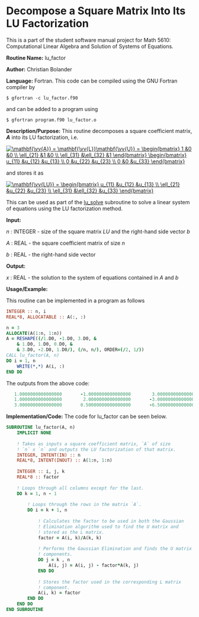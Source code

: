 # Decompose a Square Matrix Into Its LU Factorization

This is a part of the student software manual project for Math 5610: Computational Linear Algebra and Solution of Systems of Equations. 

**Routine Name:**           lu_factor

**Author:** Christian Bolander

**Language:** Fortran. This code can be compiled using the GNU Fortran compiler by

```$ gfortran -c lu_factor.f90```

and can be added to a program using

```$ gfortran program.f90 lu_factor.o ``` 

**Description/Purpose:** This routine decomposes a square coefficient matrix, ***A*** into its LU factorization, i.e.

<a href="https://www.codecogs.com/eqnedit.php?latex=\mathbf{\vv{A}}&space;=&space;\mathbf{\vv{L}}\mathbf{\vv{U}}&space;=&space;\begin{bmatrix}&space;1&space;&0&space;&0&space;\\&space;\ell_{21}&space;&1&space;&0&space;\\&space;\ell_{31}&space;&\ell_{32}&space;&1&space;\end{bmatrix}&space;\begin{bmatrix}&space;u_{11}&space;&u_{12}&space;&u_{13}&space;\\&space;0&space;&u_{22}&space;&u_{23}&space;\\&space;0&space;&0&space;&u_{33}&space;\end{bmatrix}" target="_blank"><img src="https://latex.codecogs.com/gif.latex?\mathbf{\vv{A}}&space;=&space;\mathbf{\vv{L}}\mathbf{\vv{U}}&space;=&space;\begin{bmatrix}&space;1&space;&0&space;&0&space;\\&space;\ell_{21}&space;&1&space;&0&space;\\&space;\ell_{31}&space;&\ell_{32}&space;&1&space;\end{bmatrix}&space;\begin{bmatrix}&space;u_{11}&space;&u_{12}&space;&u_{13}&space;\\&space;0&space;&u_{22}&space;&u_{23}&space;\\&space;0&space;&0&space;&u_{33}&space;\end{bmatrix}" title="\mathbf{\vv{A}} = \mathbf{\vv{L}}\mathbf{\vv{U}} = \begin{bmatrix} 1 &0 &0 \\ \ell_{21} &1 &0 \\ \ell_{31} &\ell_{32} &1 \end{bmatrix} \begin{bmatrix} u_{11} &u_{12} &u_{13} \\ 0 &u_{22} &u_{23} \\ 0 &0 &u_{33} \end{bmatrix}" /></a>

and stores it as

<a href="https://www.codecogs.com/eqnedit.php?latex=\mathbf{\vv{LU}}&space;=&space;\begin{bmatrix}&space;u_{11}&space;&u_{12}&space;&u_{13}&space;\\&space;\ell_{21}&space;&u_{22}&space;&u_{23}&space;\\&space;\ell_{31}&space;&\ell_{32}&space;&u_{33}&space;\end{bmatrix}" target="_blank"><img src="https://latex.codecogs.com/gif.latex?\mathbf{\vv{LU}}&space;=&space;\begin{bmatrix}&space;u_{11}&space;&u_{12}&space;&u_{13}&space;\\&space;\ell_{21}&space;&u_{22}&space;&u_{23}&space;\\&space;\ell_{31}&space;&\ell_{32}&space;&u_{33}&space;\end{bmatrix}" title="\mathbf{\vv{LU}} = \begin{bmatrix} u_{11} &u_{12} &u_{13} \\ \ell_{21} &u_{22} &u_{23} \\ \ell_{31} &\ell_{32} &u_{33} \end{bmatrix}" /></a>

This can be used as part of the [lu_solve](./lu_solve.md) subroutine to solve a linear system of equations using the LU factorization method.

**Input:** 

*n* : INTEGER - size of the square matrix *LU* and the right-hand side vector *b*

*A* : REAL - the square coefficient matrix of size *n*

*b* : REAL - the right-hand side vector

**Output:** 

*x* : REAL - the solution to the system of equations contained in *A* and *b*

**Usage/Example:**

This routine can be implemented in a program as follows

```fortran
INTEGER :: n, i
REAL*8, ALLOCATABLE :: A(:, :)

n = 3
ALLOCATE(A(1:n, 1:n))
A = RESHAPE((/1.D0, -1.D0, 3.D0, &
	& 1.D0, 1.D0, 0.D0, &
	& 3.D0, -2.D0, 1.D0/), (/n, n/), ORDER=(/2, 1/))
CALL lu_factor(A, n)
DO i = 1, n
	WRITE(*,*) A(i, :)
END DO
```

The outputs from the above code:

```fortran
   1.0000000000000000       -1.0000000000000000        3.0000000000000000     
   1.0000000000000000        2.0000000000000000       -3.0000000000000000     
   3.0000000000000000       0.50000000000000000       -6.5000000000000000 
```

**Implementation/Code:** The code for lu_factor can be seen below.

```fortran
SUBROUTINE lu_factor(A, n)
	IMPLICIT NONE
	
	! Takes as inputs a square coefficient matrix, `A` of size
	! `n` x `n` and outputs the LU factorization of that matrix.
	INTEGER, INTENT(IN) :: n
	REAL*8, INTENT(INOUT) :: A(1:n, 1:n)
	
	INTEGER :: i, j, k
	REAL*8 :: factor
	
	! Loops through all columns except for the last.
	DO k = 1, n - 1
		
		! Loops through the rows in the matrix `A`.
		DO i = k + 1, n
			
			! Calculates the factor to be used in both the Gaussian
			! Elimination algorithm used to find the U matrix and 
			! stored as the L matrix.
			factor = A(i, k)/A(k, k)
			
			! Performs the Gaussian Elimination and finds the U matrix
			! components.
			DO j = k , n
				A(i, j) = A(i, j) - factor*A(k, j)
			END DO
			
			! Stores the factor used in the corresponding L matrix
			! component.
			A(i, k) = factor
		END DO
	END DO	
END SUBROUTINE
```



